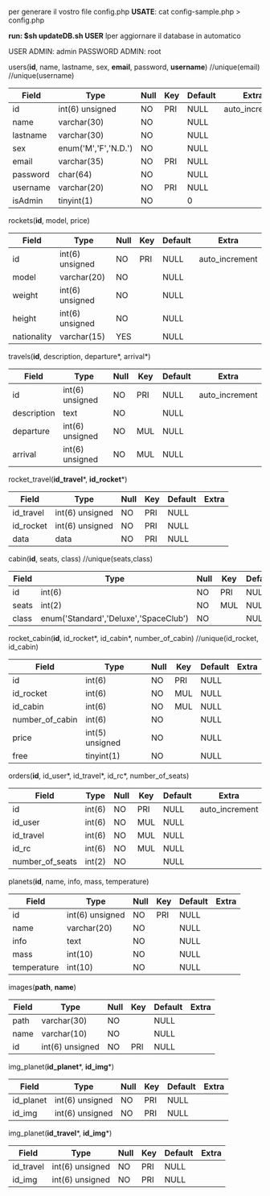 per generare il vostro file config.php
**USATE**: cat config-sample.php > config.php

**run: $sh updateDB.sh USER** lper aggiornare il database in automatico

USER ADMIN: admin
PASSWORD ADMIN: root

users(**id**, name, lastname, sex, **email**, password, **username**)
//unique(email)
//unique(username)

| Field | Type | Null | Key | Default | Extra |
| --- | --- | --- | --- | --- | --- |
| id       | int(6) unsigned      | NO   | PRI | NULL    | auto_increment |
| name     | varchar(30)          | NO   |     | NULL    |                |
| lastname | varchar(30)          | NO   |     | NULL    |                |
| sex      | enum('M','F','N.D.') | NO   |     | NULL    |                |
| email    | varchar(35)          | NO   | PRI | NULL    |                |
| password | char(64)             | NO   |     | NULL    |                |
| username | varchar(20)          | NO   | PRI | NULL    |                |
| isAdmin  | tinyint(1)           | NO   |     | 0       |                |


rockets(**id**, model, price)

| Field | Type | Null | Key | Default | Extra |
| --- | --- | --- | --- | --- | --- |
| id          | int(6) unsigned     | NO   | PRI | NULL    | auto_increment |
| model       | varchar(20)         | NO   |     | NULL    |                |
| weight      | int(6) unsigned     | NO   |     | NULL    |                |
| height      | int(6) unsigned     | NO   |     | NULL    |                |
| nationality | varchar(15)         | YES  |     | NULL    |                |


travels(**id**, description, departure*, arrival*)

| Field | Type | Null | Key | Default | Extra |
| --- | --- | --- | --- | --- | --- |
| id          | int(6) unsigned | NO   | PRI | NULL    | auto_increment |
| description | text            | NO   |     | NULL    |                |
| departure   | int(6) unsigned | NO   | MUL | NULL    |                |
| arrival     | int(6) unsigned | NO   | MUL | NULL    |                |


rocket_travel(**id_travel***, **id_rocket***)

| Field | Type | Null | Key | Default | Extra |
| --- | --- | --- | --- | --- | --- |
| id_travel | int(6) unsigned | NO   | PRI | NULL    |       |
| id_rocket | int(6) unsigned | NO   | PRI | NULL    |       |
| data      | data            | NO   | PRI | NULL    |       |


cabin(**id**, seats, class)
//unique(seats,class)

| Field | Type | Null | Key | Default | Extra |
| --- | --- | --- | --- | --- | --- |
| id    | int(6)                                | NO   | PRI | NULL    | auto_increment |
| seats | int(2)                                | NO   | MUL | NULL    |                |
| class | enum('Standard','Deluxe','SpaceClub') | NO   |     | NULL    |                |


rocket_cabin(**id**, id_rocket*, id_cabin*, number_of_cabin)
//unique(id_rocket, id_cabin)

| Field | Type | Null | Key | Default | Extra |
| --- | --- | --- | --- | --- | --- |
| id              | int(6)          | NO   | PRI | NULL    |       |
| id_rocket       | int(6)          | NO   | MUL | NULL    |       |
| id_cabin        | int(6)          | NO   | MUL | NULL    |       |
| number_of_cabin | int(6)          | NO   |     | NULL    |       |
| price           | int(5) unsigned | NO   |     | NULL    |       |
| free            | tinyint(1)      | NO   |     | NULL    |       |


orders(**id**, id_user*, id_travel*, id_rc*, number_of_seats)

| Field | Type | Null | Key | Default | Extra |
| --- | --- | --- | --- | --- | --- |
| id              | int(6) | NO   | PRI | NULL    | auto_increment |
| id_user         | int(6) | NO   | MUL | NULL    |                |
| id_travel       | int(6) | NO   | MUL | NULL    |                |
| id_rc           | int(6) | NO   | MUL | NULL    |                |
| number_of_seats | int(2) | NO   |     | NULL    |                |


planets(**id**, name, info, mass, temperature)

| Field | Type | Null | Key | Default | Extra |
| --- | --- | --- | --- | --- | --- |
| id          | int(6) unsigned | NO   | PRI | NULL    |       |
| name        | varchar(20)     | NO   |     | NULL    |       |
| info        | text            | NO   |     | NULL    |       |
| mass        | int(10)         | NO   |     | NULL    |       |
| temperature | int(10)         | NO   |     | NULL    |       |


images(**path**, **name**)

| Field | Type | Null | Key | Default | Extra |
| --- | --- | --- | --- | --- | --- |
| path  | varchar(30)     | NO   |     | NULL    |       |
| name  | varchar(10)     | NO   |     | NULL    |       |
| id    | int(6) unsigned | NO   | PRI | NULL    |       |


img_planet(**id_planet***, **id_img***)

| Field | Type | Null | Key | Default | Extra |
| --- | --- | --- | --- | --- | --- |
| id_planet | int(6) unsigned | NO   | PRI | NULL    |       |
| id_img    | int(6) unsigned | NO   | PRI | NULL    |       |


img_planet(**id_travel***, **id_img***)

| Field | Type | Null | Key | Default | Extra |
| --- | --- | --- | --- | --- | --- |
| id_travel | int(6) unsigned | NO   | PRI | NULL    |       |
| id_img    | int(6) unsigned | NO   | PRI | NULL    |       |

